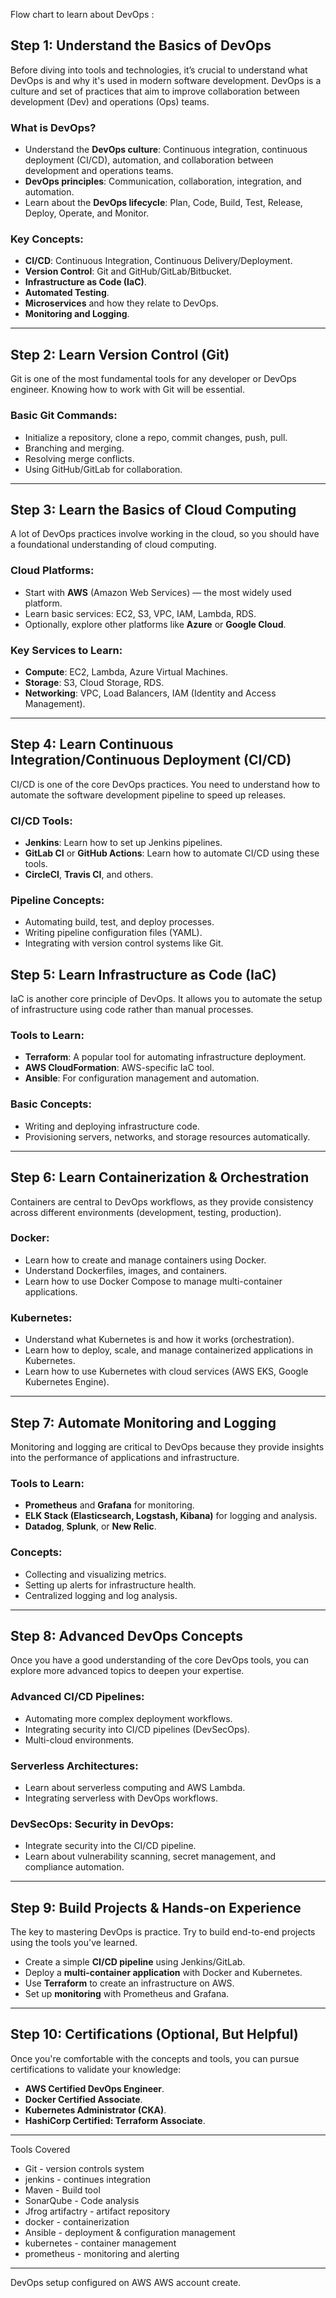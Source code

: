 
Flow chart to learn about DevOps :

## Step 1: Understand the Basics of DevOps

Before diving into tools and technologies, it’s crucial to understand what DevOps is and why it's used in modern software development. DevOps is a culture and set of practices that aim to improve collaboration between development (Dev) and operations (Ops) teams.

### What is DevOps?
- Understand the **DevOps culture**: Continuous integration, continuous deployment (CI/CD), automation, and collaboration between development and operations teams.
- **DevOps principles**: Communication, collaboration, integration, and automation.
- Learn about the **DevOps lifecycle**: Plan, Code, Build, Test, Release, Deploy, Operate, and Monitor.

### Key Concepts:
- **CI/CD**: Continuous Integration, Continuous Delivery/Deployment.
- **Version Control**: Git and GitHub/GitLab/Bitbucket.
- **Infrastructure as Code (IaC)**.
- **Automated Testing**.
- **Microservices** and how they relate to DevOps.
- **Monitoring and Logging**.
---

## Step 2: Learn Version Control (Git)

Git is one of the most fundamental tools for any developer or DevOps engineer. Knowing how to work with Git will be essential.

### Basic Git Commands:
- Initialize a repository, clone a repo, commit changes, push, pull.
- Branching and merging.
- Resolving merge conflicts.
- Using GitHub/GitLab for collaboration.
---

## Step 3: Learn the Basics of Cloud Computing

A lot of DevOps practices involve working in the cloud, so you should have a foundational understanding of cloud computing.

### Cloud Platforms:
- Start with **AWS** (Amazon Web Services) — the most widely used platform.
- Learn basic services: EC2, S3, VPC, IAM, Lambda, RDS.
- Optionally, explore other platforms like **Azure** or **Google Cloud**.

### Key Services to Learn:
- **Compute**: EC2, Lambda, Azure Virtual Machines.
- **Storage**: S3, Cloud Storage, RDS.
- **Networking**: VPC, Load Balancers, IAM (Identity and Access Management).
---

## Step 4: Learn Continuous Integration/Continuous Deployment (CI/CD)

CI/CD is one of the core DevOps practices. You need to understand how to automate the software development pipeline to speed up releases.

### CI/CD Tools:
- **Jenkins**: Learn how to set up Jenkins pipelines.
- **GitLab CI** or **GitHub Actions**: Learn how to automate CI/CD using these tools.
- **CircleCI**, **Travis CI**, and others.

### Pipeline Concepts:
- Automating build, test, and deploy processes.
- Writing pipeline configuration files (YAML).
- Integrating with version control systems like Git.


## Step 5: Learn Infrastructure as Code (IaC)

IaC is another core principle of DevOps. It allows you to automate the setup of infrastructure using code rather than manual processes.

### Tools to Learn:
- **Terraform**: A popular tool for automating infrastructure deployment.
- **AWS CloudFormation**: AWS-specific IaC tool.
- **Ansible**: For configuration management and automation.

### Basic Concepts:
- Writing and deploying infrastructure code.
- Provisioning servers, networks, and storage resources automatically.
---

## Step 6: Learn Containerization & Orchestration

Containers are central to DevOps workflows, as they provide consistency across different environments (development, testing, production).

### Docker:
- Learn how to create and manage containers using Docker.
- Understand Dockerfiles, images, and containers.
- Learn how to use Docker Compose to manage multi-container applications.

### Kubernetes:
- Understand what Kubernetes is and how it works (orchestration).
- Learn how to deploy, scale, and manage containerized applications in Kubernetes.
- Learn how to use Kubernetes with cloud services (AWS EKS, Google Kubernetes Engine).
---

## Step 7: Automate Monitoring and Logging

Monitoring and logging are critical to DevOps because they provide insights into the performance of applications and infrastructure.

### Tools to Learn:
- **Prometheus** and **Grafana** for monitoring.
- **ELK Stack (Elasticsearch, Logstash, Kibana)** for logging and analysis.
- **Datadog**, **Splunk**, or **New Relic**.

### Concepts:
- Collecting and visualizing metrics.
- Setting up alerts for infrastructure health.
- Centralized logging and log analysis.
---

## Step 8: Advanced DevOps Concepts

Once you have a good understanding of the core DevOps tools, you can explore more advanced topics to deepen your expertise.

### Advanced CI/CD Pipelines:
- Automating more complex deployment workflows.
- Integrating security into CI/CD pipelines (DevSecOps).
- Multi-cloud environments.

### Serverless Architectures:
- Learn about serverless computing and AWS Lambda.
- Integrating serverless with DevOps workflows.

### DevSecOps: Security in DevOps:
- Integrate security into the CI/CD pipeline.
- Learn about vulnerability scanning, secret management, and compliance automation.
---

## Step 9: Build Projects & Hands-on Experience

The key to mastering DevOps is practice. Try to build end-to-end projects using the tools you've learned.

- Create a simple **CI/CD pipeline** using Jenkins/GitLab.
- Deploy a **multi-container application** with Docker and Kubernetes.
- Use **Terraform** to create an infrastructure on AWS.
- Set up **monitoring** with Prometheus and Grafana.
---

## Step 10: Certifications (Optional, But Helpful)

Once you're comfortable with the concepts and tools, you can pursue certifications to validate your knowledge:

- **AWS Certified DevOps Engineer**.
- **Docker Certified Associate**.
- **Kubernetes Administrator (CKA)**.
- **HashiCorp Certified: Terraform Associate**.

---
Tools Covered 
* Git - version controls system
* jenkins - continues integration
* Maven - Build tool
* SonarQube - Code analysis
* Jfrog artifactry - artifact repository
* docker - containerization
* Ansible - deployment & configuration management
* kubernetes - container management 
* prometheus - monitoring and alerting 

---
DevOps setup configured on AWS
AWS account create.


